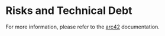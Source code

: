 # Risks and Technical Debt

For more information, please refer to the [arc42](https://docs.arc42.org/section-11/) documentation.
